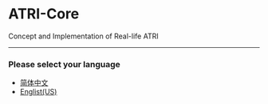 # ATRI-Core
Concept and Implementation of Real-life ATRI

-------------
### Please select your language
 - [简体中文](https://atri.dormant.top/zh_CN/)
 - [Englist(US)](https://atri.dormant.top/en_US/)

